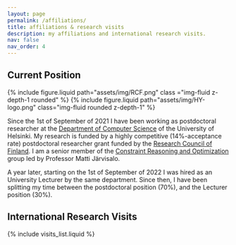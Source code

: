 ```yaml
---
layout: page
permalink: /affiliations/
title: affiliations & research visits
description: my affiliations and international research visits.
nav: false
nav_order: 4
---
```


## Current Position

<div class="profile float-right">
            {% include figure.liquid path="assets/img/RCF.png" class ="img-fluid z-depth-1 rounded" %}
            {% include figure.liquid path="assets/img/HY-logo.png" class="img-fluid rounded z-depth-1"  %}
</div>

Since the 1st of September of 2021 I have been working as postdoctoral researcher
at the [Department of Computer Science](https://www.helsinki.fi/en/faculty-science/faculty/computer-science) of the University of Helsinki.
My research is funded by a highly competitive (14%-acceptance rate) postdoctoral researcher
grant funded by the [Research Council of Finland](https://www.aka.fi/en/). I am a senior member of the
[Constraint Reasoning and Optimization](https://www.helsinki.fi/en/researchgroups/constraint-reasoning-and-optimization) group led by Professor Matti Järvisalo.

A year later, starting on the 1st of September of 2022 I was hired as an University Lecturer
by the same department. Since then, I have been splitting my time between the
postdoctoral position (70%), and the Lecturer position (30%).

## International Research Visits

{% include visits_list.liquid %}
